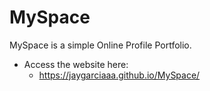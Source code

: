 # MySpace

MySpace is a simple Online Profile Portfolio.

* Access the website here:
  - https://jaygarciaaa.github.io/MySpace/
